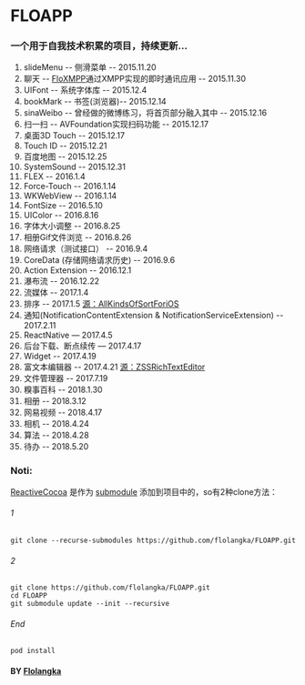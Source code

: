 # FLOAPP

### 一个用于自我技术积累的项目，持续更新...

1. slideMenu -- 侧滑菜单 -- 2015.11.20
2. 聊天 -- [FloXMPP](https://github.com/flolangka/FLOXMPP)通过XMPP实现的即时通讯应用 -- 2015.11.30
3. UIFont -- 系统字体库 -- 2015.12.4
4. bookMark -- 书签(浏览器)-- 2015.12.14
5. sinaWeibo -- 曾经做的微博练习，将首页部分融入其中 -- 2015.12.16
6. 扫一扫 -- AVFoundation实现扫码功能 -- 2015.12.17
7. 桌面3D Touch -- 2015.12.17
8. Touch ID -- 2015.12.21
9. 百度地图 -- 2015.12.25
10. SystemSound -- 2015.12.31
11. FLEX -- 2016.1.4
12. Force-Touch -- 2016.1.14
13. WKWebView -- 2016.1.14
14. FontSize -- 2016.5.10
15. UIColor  --  2016.8.16
16. 字体大小调整  --  2016.8.25
17. 相册Gif文件浏览  --  2016.8.26
18. 网络请求（测试接口） --  2016.9.4
19. CoreData (存储网络请求历史)  --  2016.9.6
20. Action Extension  --  2016.12.1
21. 瀑布流  --  2016.12.22
22. 流媒体  --  2017.1.4
23. 排序  --  2017.1.5 [源：AllKindsOfSortForiOS](https://github.com/lizelu/DataStruct-Swift/tree/master/AllKindsOfSortForiOS)
24. 通知(NotificationContentExtension & NotificationServiceExtension)  --  2017.2.11
25. ReactNative  —  2017.4.5
26. 后台下载、断点续传  —  2017.4.17
27. Widget  --  2017.4.19
28. 富文本编辑器	--	 2017.4.21 [源：ZSSRichTextEditor](https://github.com/nnhubbard/ZSSRichTextEditor)
29. 文件管理器  --  2017.7.19
30. 糗事百科  --  2018.1.30
31. 相册  --  2018.3.12
32. 网易视频  --  2018.4.17
33. 相机	--	2018.4.24
34. 算法	--	2018.4.28
35. 待办	--	2018.5.20


### Noti:
[ReactiveCocoa](https://github.com/ReactiveCocoa/ReactiveObjC) 是作为 [submodule](https://git-scm.com/book/en/v2/Git-Tools-Submodules) 添加到项目中的，so有2种clone方法：
###### 1
```
git clone --recurse-submodules https://github.com/flolangka/FLOAPP.git
```
###### 2
```
git clone https://github.com/flolangka/FLOAPP.git
cd FLOAPP
git submodule update --init --recursive
```
###### End
```
pod install
```




#### BY [Flolangka](http://flolangka.com)
